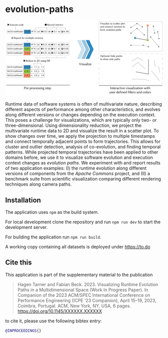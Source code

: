 # evolution-paths

![teaser](teaser.png)

Runtime data of software systems is often of multivariate nature, describing different aspects of performance among other characteristics, and evolves along different versions or changes depending on the execution context.
This poses a challenge for visualizations, which are typically only two- or three-dimensional.
Using dimensionality reduction, we project the multivariate runtime data to 2D and visualize the result in a scatter plot.
To show changes over time, we apply the projection to multiple timestamps and connect temporally adjacent points to form trajectories.
This allows for cluster and outlier detection, analysis of co-evolution, and finding temporal patterns.
While projected temporal trajectories have been applied to other domains before, we use it to visualize software evolution and execution context changes as _evolution paths_.
We experiment with and report results of two application examples: (I) the runtime evolution along different versions of components from the _Apache Commons_ project, and (II) a benchmark suite from scientific visualization comparing different rendering techniques along camera paths.

## Installation

The application uses `npm` as the build system.

For local development clone the repository and run `npm run dev` to start the development server.

For building the application run `npm run build`.

A working copy containing all datasets is deployed under https://to.do

## Cite this

This application is part of the supplementary material to the publication

> Hagen Tarner and Fabian Beck. 2023. Visualizing Runtime Evolution Paths in a Multidimensional Space (Work In Progress Paper). In Companion of the 2023 ACM/SPEC International Conference on Performance Engineering (ICPE ’23 Companion), April 15–19, 2023, Coimbra, Portugal. ACM, New York, NY, USA, 6 pages. https://doi.org/10.1145/XXXXXX.XXXXXX

to cite it, please use the following bibtex entry:

```bibtex
@INPROCEEDINGS{}
```
